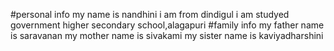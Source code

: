 #personal info
my name is nandhini
i am from dindigul 
i am studyed government higher secondary school,alagapuri
#family info
my father name is saravanan
my mother name is sivakami
my sister name is kaviyadharshini
